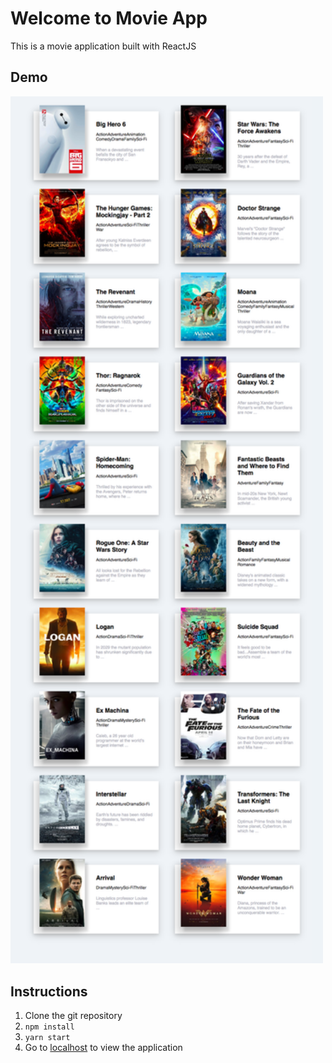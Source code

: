 # Welcome to Movie App
This is a movie application built with ReactJS
## Demo
<img src="./demo/screenshot.png" width="500">

## Instructions
1. Clone the git repository
1. `npm install`
1. `yarn start`
1. Go to [localhost](http://localhost:300) to view the application
